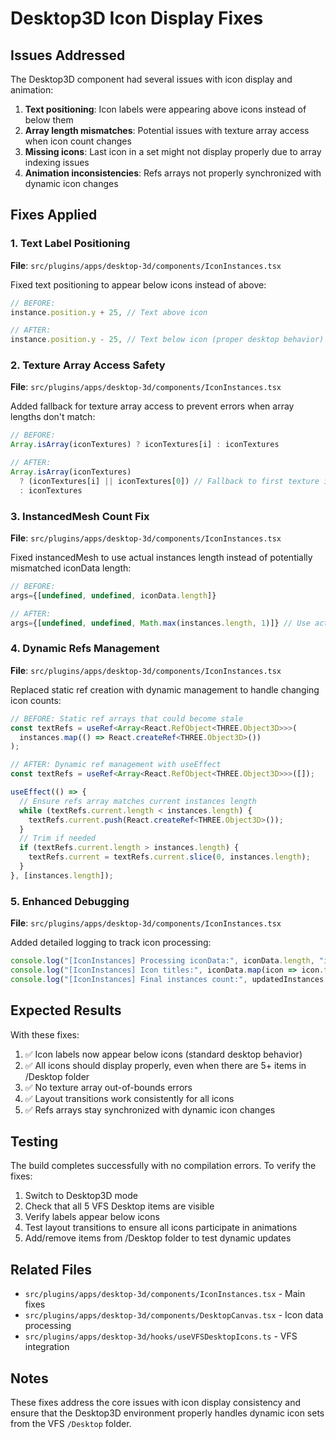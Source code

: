 # Desktop3D Icon Display Fixes

## Issues Addressed

The Desktop3D component had several issues with icon display and animation:

1. **Text positioning**: Icon labels were appearing above icons instead of below them
2. **Array length mismatches**: Potential issues with texture array access when icon count changes
3. **Missing icons**: Last icon in a set might not display properly due to array indexing issues
4. **Animation inconsistencies**: Refs arrays not properly synchronized with dynamic icon changes

## Fixes Applied

### 1. Text Label Positioning
**File**: `src/plugins/apps/desktop-3d/components/IconInstances.tsx`

Fixed text positioning to appear below icons instead of above:

```typescript
// BEFORE:
instance.position.y + 25, // Text above icon

// AFTER:
instance.position.y - 25, // Text below icon (proper desktop behavior)
```

### 2. Texture Array Access Safety
**File**: `src/plugins/apps/desktop-3d/components/IconInstances.tsx`

Added fallback for texture array access to prevent errors when array lengths don't match:

```typescript
// BEFORE:
Array.isArray(iconTextures) ? iconTextures[i] : iconTextures

// AFTER:
Array.isArray(iconTextures) 
  ? (iconTextures[i] || iconTextures[0]) // Fallback to first texture if index out of bounds
  : iconTextures
```

### 3. InstancedMesh Count Fix
**File**: `src/plugins/apps/desktop-3d/components/IconInstances.tsx`

Fixed instancedMesh to use actual instances length instead of potentially mismatched iconData length:

```typescript
// BEFORE:
args={[undefined, undefined, iconData.length]}

// AFTER:
args={[undefined, undefined, Math.max(instances.length, 1)]} // Use actual instances length, minimum 1
```

### 4. Dynamic Refs Management
**File**: `src/plugins/apps/desktop-3d/components/IconInstances.tsx`

Replaced static ref creation with dynamic management to handle changing icon counts:

```typescript
// BEFORE: Static ref arrays that could become stale
const textRefs = useRef<Array<React.RefObject<THREE.Object3D>>>(
  instances.map(() => React.createRef<THREE.Object3D>())
);

// AFTER: Dynamic ref management with useEffect
const textRefs = useRef<Array<React.RefObject<THREE.Object3D>>>([]);

useEffect(() => {
  // Ensure refs array matches current instances length
  while (textRefs.current.length < instances.length) {
    textRefs.current.push(React.createRef<THREE.Object3D>());
  }
  // Trim if needed
  if (textRefs.current.length > instances.length) {
    textRefs.current = textRefs.current.slice(0, instances.length);
  }
}, [instances.length]);
```

### 5. Enhanced Debugging
**File**: `src/plugins/apps/desktop-3d/components/IconInstances.tsx`

Added detailed logging to track icon processing:

```typescript
console.log("[IconInstances] Processing iconData:", iconData.length, "icons");
console.log("[IconInstances] Icon titles:", iconData.map(icon => icon.title));
console.log("[IconInstances] Final instances count:", updatedInstances.length);
```

## Expected Results

With these fixes:

1. ✅ Icon labels now appear below icons (standard desktop behavior)
2. ✅ All icons should display properly, even when there are 5+ items in /Desktop folder
3. ✅ No texture array out-of-bounds errors
4. ✅ Layout transitions work consistently for all icons
5. ✅ Refs arrays stay synchronized with dynamic icon changes

## Testing

The build completes successfully with no compilation errors. To verify the fixes:

1. Switch to Desktop3D mode
2. Check that all 5 VFS Desktop items are visible
3. Verify labels appear below icons
4. Test layout transitions to ensure all icons participate in animations
5. Add/remove items from /Desktop folder to test dynamic updates

## Related Files

- `src/plugins/apps/desktop-3d/components/IconInstances.tsx` - Main fixes
- `src/plugins/apps/desktop-3d/components/DesktopCanvas.tsx` - Icon data processing
- `src/plugins/apps/desktop-3d/hooks/useVFSDesktopIcons.ts` - VFS integration

## Notes

These fixes address the core issues with icon display consistency and ensure that the Desktop3D environment properly handles dynamic icon sets from the VFS `/Desktop` folder.
